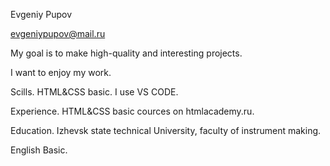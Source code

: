 Evgeniy Pupov

evgeniypupov@mail.ru

My goal is to make high-quality and interesting projects.

I want to enjoy my work.

Scills. HTML&CSS basic. I use VS CODE.

Experience. HTML&CSS basic cources on htmlacademy.ru.

Education. Izhevsk state technical University, faculty of instrument making.

English Basic.
